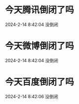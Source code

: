 # 今天腾讯倒闭了吗

2024-2-14 8:42:04 没倒闭

# 今天微博倒闭了吗

2024-2-14 8:42:04 没倒闭

# 今天百度倒闭了吗

2024-2-14 8:42:06 没倒闭

